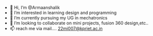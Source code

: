- 👋 Hi, I’m @Armaanshalik
- 👀 I’m interested in  learning design and programming
- 🌱 I’m currently pursuing my UG in mechatronics
- 💞️ I’m looking to collaborate on mini projects, fusion 360 design,etc..
- 📫 reach me via mail.... 22mi007@kpriet.ac.in

<!---
Armaanshalik/Armaanshalik is a ✨ special ✨ repository because its `README.md` (this file) appears on your GitHub profile.
You can click the Preview link to take a look at your changes.
--->
